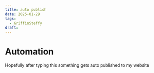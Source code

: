 ```yaml
---
title: auto publish
date: 2025-01-29
tags:
  - GriffinSteffy
draft:
---
```

# Automation
Hopefully after typing this something gets auto published to my website